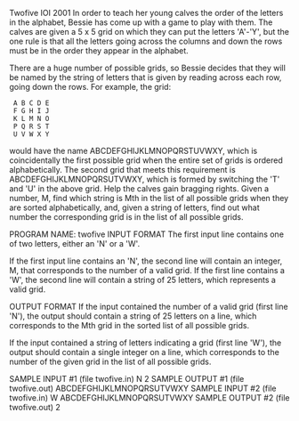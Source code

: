 Twofive
IOI 2001
In order to teach her young calves the order of the letters in the alphabet, Bessie has come up with a game to play with them. The calves are given a 5 x 5 grid on which they can put the letters 'A'-'Y', but the one rule is that all the letters going across the columns and down the rows must be in the order they appear in the alphabet.

There are a huge number of possible grids, so Bessie decides that they will be named by the string of letters that is given by reading across each row, going down the rows. For example, the grid:

 
     A B C D E
     F G H I J
     K L M N O
     P Q R S T 
     U V W X Y

would have the name ABCDEFGHIJKLMNOPQRSTUVWXY, which is coincidentally the first possible grid when the entire set of grids is ordered alphabetically. The second grid that meets this requirement is ABCDEFGHIJKLMNOPQRSUTVWXY, which is formed by switching the 'T' and 'U' in the above grid.
Help the calves gain bragging rights. Given a number, M, find which string is Mth in the list of all possible grids when they are sorted alphabetically, and, given a string of letters, find out what number the corresponding grid is in the list of all possible grids.

PROGRAM NAME: twofive
INPUT FORMAT
The first input line contains one of two letters, either an 'N' or a 'W'.

If the first input line contains an 'N', the second line will contain an integer, M, that corresponds to the number of a valid grid. If the first line contains a 'W', the second line will contain a string of 25 letters, which represents a valid grid.

OUTPUT FORMAT
If the input contained the number of a valid grid (first line 'N'), the output should contain a string of 25 letters on a line, which corresponds to the Mth grid in the sorted list of all possible grids.

If the input contained a string of letters indicating a grid (first line 'W'), the output should contain a single integer on a line, which corresponds to the number of the given grid in the list of all possible grids.

SAMPLE INPUT #1 (file twofive.in)
N
2
SAMPLE OUTPUT #1 (file twofive.out)
ABCDEFGHIJKLMNOPQRSUTVWXY
SAMPLE INPUT #2 (file twofive.in)
W
ABCDEFGHIJKLMNOPQRSUTVWXY
SAMPLE OUTPUT #2 (file twofive.out)
2